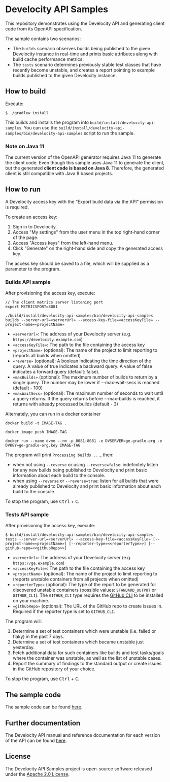 # Develocity API Samples

This repository demonstrates using the Develocity API and generating client code from its OpenAPI specification.

The sample contains two scenarios:
* The `builds` scenario observes builds being published to the given Develocity instance in real-time and prints basic attributes along with build cache performance metrics.
* The `tests` scenario determines previously stable test classes that have recently become unstable, and creates a report pointing to example builds published to the given Develocity instance.

## How to build

Execute:

```
$ ./gradlew install
```

This builds and installs the program into `build/install/develocity-api-samples`.
You can use the `build/install/develocity-api-samples/bin/develocity-api-samples` script to run the sample.

### Note on Java 11

The current version of the OpenAPI generator requires Java 11 to generate the client code. Even though this sample uses Java 11 to generate the client, but the generated **client code is based on Java 8**.
Therefore, the generated client is still compatible with Java 8 based projects.

## How to run

A Develocity access key with the “Export build data via the API” permission is required.

To create an access key:

1. Sign in to Develocity.
2. Access "My settings" from the user menu in the top right-hand corner of the page.
3. Access "Access keys" from the left-hand menu.
4. Click "Generate" on the right-hand side and copy the generated access key.

The access key should be saved to a file, which will be supplied as a parameter to the program.

### Builds API sample

After provisioning the access key, execute:

```
// The client metrics server listening port
export METRICSPORT=8081

./build/install/develocity-api-samples/bin/develocity-api-samples builds --server-url=«serverUrl» --access-key-file=«accessKeyFile» --project-name=«projectName»
```

- `«serverUrl»`: The address of your Develocity server (e.g. `https://develocity.example.com`)
- `«accessKeyFile»`: The path to the file containing the access key
- `«projectName»` (optional): The name of the project to limit reporting to (reports all builds when omitted)
- `«reverse»` (optional): A boolean indicating the time direction of the query. A value of true indicates a backward query. A value of false indicates a forward query (default: false).
- `«maxBuilds»` (optional): The maximum number of builds to return by a single query. The number may be lower if --max-wait-secs is reached (default - 100)
- `«maxWaitSecs»` (optional): The maximum number of seconds to wait until a query returns. If the query returns before --max-builds is reached, it returns with already processed builds (default - 3)


Alternately, you can run in a docker container
```
docker build -t IMAGE-TAG .

docker image push IMAGE-TAG

docker run --name dvme --rm -p 8081:8081 -e DVSERVER=ge.gradle.org -e DVKEY=ge-gradle-org.key IMAGE-TAG

```
The program will print `Processing builds ...`, then:
- when not using `--reverse` or using `--reverse=false`: indefinitely listen for any new builds being published to Develocity and print basic information about each build to the console.
- when using `--reverse` or `--reverse=true`: listen for all builds that were already published to Develocity and print basic information about each build to the console.

To stop the program, use <kbd>Ctrl</kbd> + <kbd>C</kbd>.

### Tests API sample

After provisioning the access key, execute:

```
$ build/install/develocity-api-samples/bin/develocity-api-samples tests --server-url=«serverUrl» --access-key-file=«accessKeyFile» [--project-name=«projectName»] [--reporter-type=<<reporterType>>] [--github-repo=<<githubRepo>>]
```

- `«serverUrl»`: The address of your Develocity server (e.g. `https://ge.example.com`)
- `«accessKeyFile»`: The path to the file containing the access key
- `«projectName»` (optional): The name of the project to limit reporting to (reports unstable containers from all projects when omitted)
- `«reporterType»` (optional): The type of the report to be generated for discovered unstable containers (possible values: `STANDARD_OUTPUT` or `GITHUB_CLI`). The `GITHUB_CLI` type requires the [GitHub CLI](https://cli.github.com/) to be installed on your machine.
- `«githubRepo»` (optional): The URL of the GitHub repo to create issues in. Required if the reporter type is set to `GITHUB_CLI`.

The program will:
1. Determine a set of test containers which were unstable (i.e. failed or flaky) in the past 7 days.
2. Determine a set of test containers which became unstable just yesterday.
3. Fetch additional data for such containers like builds and test tasks/goals where the container was unstable, as well as the list of unstable cases.
4. Report the summary of findings to the standard output or create issues in the GitHub repository of your choice.

To stop the program, use <kbd>Ctrl</kbd> + <kbd>C</kbd>.

## The sample code

The sample code can be found [here](https://github.com/gradle/gradle-enterprise-api-samples/blob/main/src/main/java/com/gradle/enterprise/api).

## Further documentation

The Develocity API manual and reference documentation for each version of the API can be found [here](https://docs.gradle.com/enterprise/api-manual).

## License

The Develocity API Samples project is open-source software released under the [Apache 2.0 License][apache-license].

[apache-license]: https://www.apache.org/licenses/LICENSE-2.0.html
